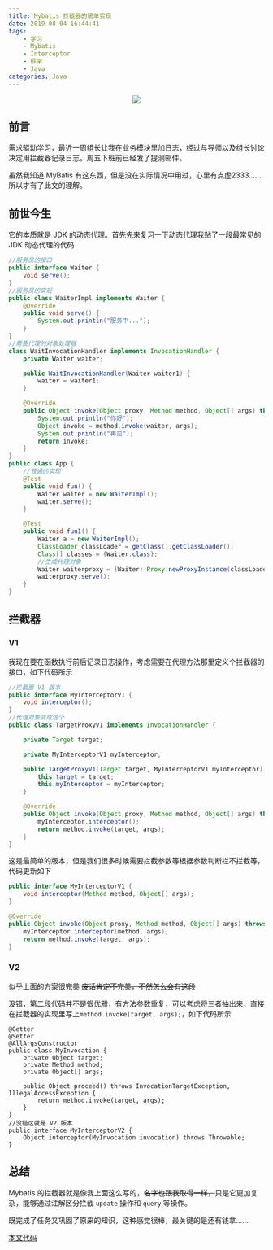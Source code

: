 ```yaml
---
title: Mybatis 拦截器的简单实现
date: 2019-08-04 16:44:41
tags:
    - 学习
    - Mybatis
    - Interceptor
    - 框架
    - Java
categories: Java
---
```


<p align="center">
<img src="https://yiyun-1253940215.cos.ap-shanghai.myqcloud.com/20190804164802.jpg
" class="full-image"/>
</p>

## 前言
需求驱动学习，最近一周组长让我在业务模块里加日志，经过与导师以及组长讨论决定用拦截器记录日志。周五下班前已经发了提测邮件。

虽然我知道 MyBatis 有这东西，但是没在实际情况中用过，心里有点虚2333……所以才有了此文的理解。

<!--more-->
## 前世今生
它的本质就是 JDK 的动态代理。首先先来复习一下动态代理我贴了一段最常见的 JDK 动态代理的代码
```java
//服务员的接口
public interface Waiter {
    void serve();
}
//服务员的实现
public class WaiterImpl implements Waiter {
    @Override
    public void serve() {
        System.out.println("服务中...");
    }
}
//需要代理的对象处理器
class WaitInvocationHandler implements InvocationHandler {
    private Waiter waiter;

    public WaitInvocationHandler(Waiter waiter1) {
        waiter = waiter1;
    }

    @Override
    public Object invoke(Object proxy, Method method, Object[] args) throws Throwable {
        System.out.println("你好");
        Object invoke = method.invoke(waiter, args);
        System.out.println("再见");
        return invoke;
    }
}
public class App {
    //普通的实现
    @Test
    public void fun() {
        Waiter waiter = new WaiterImpl();
        waiter.serve();
    }

    @Test
    public void fun1() {
        Waiter a = new WaiterImpl();
        ClassLoader classLoader = getClass().getClassLoader();
        Class[] classes = {Waiter.class};
        //生成代理对象
        Waiter waiterproxy = (Waiter) Proxy.newProxyInstance(classLoader, classes, new WaitInvocationHandler(a));
        waiterproxy.serve();
    }
}
```
## 拦截器
### V1
我现在要在函数执行前后记录日志操作，考虑需要在代理方法那里定义个拦截器的接口，如下代码所示
```java
//拦截器 V1 版本
public interface MyInterceptorV1 {
    void interceptor();
}
//代理对象变成这个
public class TargetProxyV1 implements InvocationHandler {

    private Target target;

    private MyInterceptorV1 myInterceptor;

    public TargetProxyV1(Target target, MyInterceptorV1 myInterceptor) {
        this.target = target;
        this.myInterceptor = myInterceptor;
    }

    @Override
    public Object invoke(Object proxy, Method method, Object[] args) throws Throwable {
        myInterceptor.interceptor();
        return method.invoke(target, args);
    }
}
```
这是最简单的版本，但是我们很多时候需要拦截参数等根据参数判断拦不拦截等，代码更新如下
```java
public interface MyInterceptorV1 {
    void interceptor(Method method, Object[] args);
}

@Override
public Object invoke(Object proxy, Method method, Object[] args) throws Throwable {
    myInterceptor.interceptor(method, args);
    return method.invoke(target, args);
}
```

### V2
似乎上面的方案很完美 ~~废话肯定不完美，不然怎么会有这段~~

没错，第二段代码并不是很优雅，有方法参数重复，可以考虑将三者抽出来，直接在拦截器的实现里写上`method.invoke(target, args);`，如下代码所示
```
@Getter
@Setter
@AllArgsConstructor
public class MyInvocation {
    private Object target;
    private Method method;
    private Object[] args;

    public Object proceed() throws InvocationTargetException, IllegalAccessException {
        return method.invoke(target, args);
    }
}
//没错这就是 V2 版本
public interface MyInterceptorV2 {
    Object interceptor(MyInvocation invocation) throws Throwable;
}
```

## 总结

Mybatis 的拦截器就是像我上面这么写的，~~名字也跟我取得一样，~~只是它更加复杂，能够通过注解区分拦截 `update` 操作和 `query` 等操作。

既完成了任务又巩固了原来的知识，这种感觉很棒，最关键的是还有钱拿……

[本文代码](https://github.com/yi-yun/JavaExercise/blob/master/java_se/src/main/java/com/yiyun/proxy/mybatis/App.java)